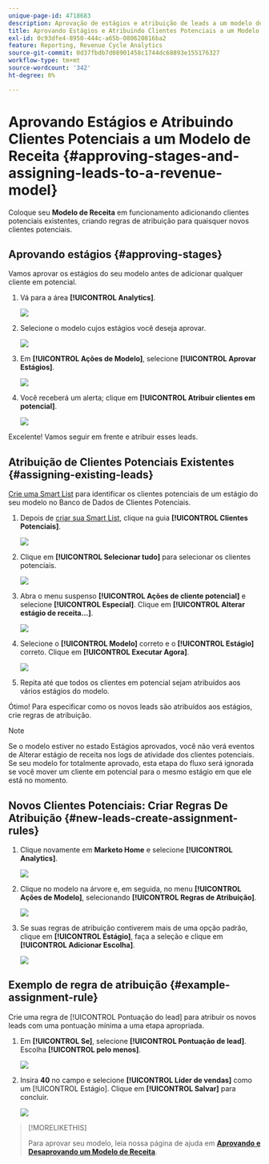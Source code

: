 ```yaml
---
unique-page-id: 4718683
description: Aprovação de estágios e atribuição de leads a um modelo de receita - Documentação do Marketo - Documentação do produto
title: Aprovando Estágios e Atribuindo Clientes Potenciais a um Modelo de Receita
exl-id: 0c93dfe4-8950-444c-a65b-080620816ba2
feature: Reporting, Revenue Cycle Analytics
source-git-commit: 0d37fbdb7d08901458c1744dc68893e155176327
workflow-type: tm+mt
source-wordcount: '342'
ht-degree: 0%

---
```


# Aprovando Estágios e Atribuindo Clientes Potenciais a um Modelo de Receita {#approving-stages-and-assigning-leads-to-a-revenue-model}

Coloque seu **Modelo de Receita** em funcionamento adicionando clientes potenciais existentes, criando regras de atribuição para quaisquer novos clientes potenciais.

## Aprovando estágios {#approving-stages}

Vamos aprovar os estágios do seu modelo antes de adicionar qualquer cliente em potencial.

1. Vá para a área **[!UICONTROL Analytics]**.

   ![](assets/image2015-4-28-17-3a8-3a8.png)

1. Selecione o modelo cujos estágios você deseja aprovar.

   ![](assets/image2015-4-28-17-3a10-3a3.png)

1. Em **[!UICONTROL Ações de Modelo]**, selecione **[!UICONTROL Aprovar Estágios]**.

   ![](assets/image2015-4-28-17-3a12-3a37.png)

1. Você receberá um alerta; clique em **[!UICONTROL Atribuir clientes em potencial]**.

   ![](assets/image2015-4-28-17-3a5-3a39.png)

Excelente! Vamos seguir em frente e atribuir esses leads.

## Atribuição de Clientes Potenciais Existentes {#assigning-existing-leads}

[Crie uma Smart List](/help/marketo/product-docs/core-marketo-concepts/smart-lists-and-static-lists/creating-a-smart-list/create-a-smart-list.md) para identificar os clientes potenciais de um estágio do seu modelo no Banco de Dados de Clientes Potenciais.

1. Depois de [criar sua Smart List](/help/marketo/product-docs/core-marketo-concepts/smart-lists-and-static-lists/creating-a-smart-list/create-a-smart-list.md), clique na guia **[!UICONTROL Clientes Potenciais]**.

   ![](assets/image2015-4-29-11-3a37-3a30.png)

1. Clique em **[!UICONTROL Selecionar tudo]** para selecionar os clientes potenciais.

   ![](assets/image2015-4-29-11-3a39-3a39.png)

1. Abra o menu suspenso **[!UICONTROL Ações de cliente potencial]** e selecione **[!UICONTROL Especial]**. Clique em **[!UICONTROL Alterar estágio de receita...]**.

   ![](assets/image2015-4-29-11-3a40-3a38.png)

1. Selecione o **[!UICONTROL Modelo]** correto e o **[!UICONTROL Estágio]** correto. Clique em **[!UICONTROL Executar Agora]**.

   ![](assets/image2015-4-29-11-3a43-3a41.png)

1. Repita até que todos os clientes em potencial sejam atribuídos aos vários estágios do modelo.

Ótimo! Para especificar como os novos leads são atribuídos aos estágios, crie regras de atribuição.

>[!NOTE]
>
>Se o modelo estiver no estado Estágios aprovados, você não verá eventos de Alterar estágio de receita nos logs de atividade dos clientes potenciais. Se seu modelo for totalmente aprovado, esta etapa do fluxo será ignorada se você mover um cliente em potencial para o mesmo estágio em que ele está no momento.

## Novos Clientes Potenciais: Criar Regras De Atribuição  {#new-leads-create-assignment-rules}

1. Clique novamente em **Marketo Home** e selecione **[!UICONTROL Analytics]**.

   ![](assets/image2015-4-28-17-3a8-3a8.png)

1. Clique no modelo na árvore e, em seguida, no menu **[!UICONTROL Ações de Modelo]**, selecionando **[!UICONTROL Regras de Atribuição]**.

   ![](assets/image2015-4-29-11-3a52-3a17.png)

1. Se suas regras de atribuição contiverem mais de uma opção padrão, clique em **[!UICONTROL Estágio]**, faça a seleção e clique em **[!UICONTROL Adicionar Escolha]**.

   ![](assets/image2015-4-29-12-3a5-3a46.png)

## Exemplo de regra de atribuição {#example-assignment-rule}

Crie uma regra de [!UICONTROL Pontuação do lead] para atribuir os novos leads com uma pontuação mínima a uma etapa apropriada.

1. Em **[!UICONTROL Se]**, selecione **[!UICONTROL Pontuação de lead]**. Escolha **[!UICONTROL pelo menos]**.

   ![](assets/image2015-4-29-13-3a27-3a8.png)

1. Insira **40** no campo e selecione **[!UICONTROL Líder de vendas]** como um [!UICONTROL Estágio]. Clique em **[!UICONTROL Salvar]** para concluir.

   ![](assets/image2015-4-29-14-3a4-3a23.png)

>[!MORELIKETHIS]
>
>Para aprovar seu modelo, leia nossa página de ajuda em **[Aprovando e Desaprovando um Modelo de Receita](/help/marketo/product-docs/reporting/revenue-cycle-analytics/revenue-cycle-models/approve-unapprove-a-revenue-model.md)**.
